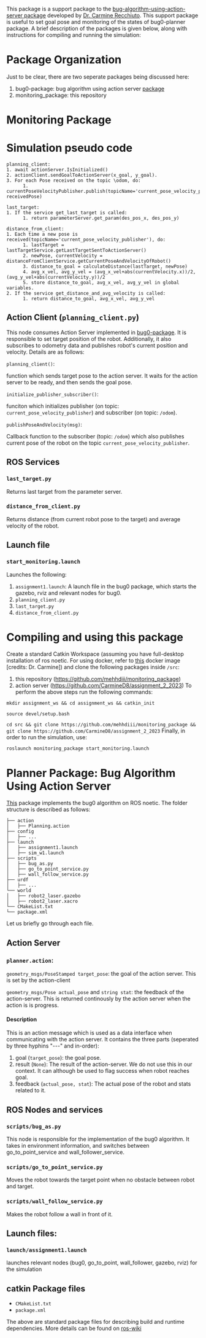 This package is a support package to the [bug-algorithm-using-action-server package](https://github.com/CarmineD8/assignment_2_2023) developed by [Dr. Carmine Recchiuto](https://rubrica.unige.it/personale/UkNDWV1r). This support package is useful to set goal pose and monitoring of the states of bug0-planner package. A brief description of the packages is given below, along with instructions for compiling and running the simulation:

# Package Organization
Just to be clear, there are two seperate packages being discussed here: 
1. bug0-package: bug algorithm using action server [package](https://github.com/CarmineD8/assignment_2_2023)
2. monitoring_package: this repository

# Monitoring Package

# Simulation pseudo code
```
planning_client: 
1. await actionServer.IsInitialized() 
2. actionClient.sendGoalToActionServer(x_goal, y_goal).
3. For each Pose received on the topic \odom, do:
      1. currentPoseVelocityPublisher.publish(topicName='current_pose_velocity_publisher', receivedPose)

last_target: 
1. If the service get_last_target is called:
      1. return parameterServer.get_param(des_pos_x, des_pos_y) 

distance_from_client: 
1. Each time a new pose is received(topicName='current_pose_velocity_publisher'), do:
      1. lastTarget = lastTargetService.getLastTargetSentToActionServer()
      2. newPose, currentVelocity = distanceFromClientService.getCurrentPoseAndVelocityOfRobot()
      3. distance_to_goal = calculateDistance(lastTarget, newPose)
      4. avg_x_vel, avg_y_vel = (avg_x_vel+abs(currentVelocity.x))/2, (avg_y_vel+abs(currentVelocity.y))/2
      5. store distance_to_goal, avg_x_vel, avg_y_vel in global variables.
2. If the service get_distance_and_avg_velocity is called:
      1. return distance_to_goal, avg_x_vel, avg_y_vel
```


## Action Client (`planning_client.py`)

This node consumes Action Server implemented in [bug0-package](https://github.com/CarmineD8/assignment_2_2023). It is responsible to set target position of the robot. Additionally, it also subscribes to odometry data and publishes robot's current position and velocity. Details are as follows: 

`planning_client()`: 

function which sends target pose to the action server. It waits for the action server to be ready, and then sends the goal pose.

`initialize_publisher_subscriber()`: 

funciton which initializes publisher (on topic: `current_pose_velocity_publisher`) and subscriber (on topic: `/odom`). 

`publishPoseAndVelocity(msg)`: 

Callback function to the subscriber (topic: `/odom`) which also publishes current pose of the robot on the topic `current_pose_velocity_publisher`.

## ROS Services

### `last_target.py`
Returns last target from the parameter server.  

### `distance_from_client.py`
Returns distance (from current robot pose to the target) and average velocity of the robot. 

## Launch file
### `start_monitoring.launch`
Launches the following: 
1. `assignment1.launch`: A launch file in the bug0 package, which starts the gazebo, rviz and relevant nodes for bug0.
2. `planning_client.py`
3. `last_target.py`
4. `distance_from_client.py`  

# Compiling and using this package
Create a standard Catkin Workspace (assuming you have full-desktop installation of ros noetic. For using docker, refer to [this](https://hub.docker.com/r/carms84/noetic_ros2) docker image [credits: Dr. Carmine]) and clone the following packages inside `/src`: 
1. this repository (https://github.com/mehhdiii/monitoring_package)
2. action server (https://github.com/CarmineD8/assignment_2_2023)
To perform the above steps run the following commands:
```
mkdir assignment_ws && cd assignment_ws && catkin_init 
```
```
source devel/setup.bash
```
``
cd src && git clone https://github.com/mehhdiii/monitoring_package && git clone https://github.com/CarmineD8/assignment_2_2023
``
Finally, in order to run the simulation, use: 
```
roslaunch monitoring_package start_monitoring.launch
```

# Planner Package: Bug Algorithm Using Action Server 
[This](https://github.com/CarmineD8/assignment_2_2023) package implements the bug0 algorithm on ROS noetic. The folder structure is described as follows:

```
├── action
│   ├── Planning.action
├── config
│   ├── ...
├── launch
│   ├── assignment1.launch
│   ├── sim_w1.launch
├── scripts
│   ├── bug_as.py
│   ├── go_to_point_service.py
│   ├── wall_follow_service.py
├── urdf
│   ├── ...
└── world
│   ├── robot2_laser.gazebo
│   ├── robot2_laser.xacro
└── CMakeList.txt
└── package.xml
```
Let us briefly go through each file. 


## Action Server

### `planner.action`: 

`geometry_msgs/PoseStamped target_pose`: the goal of the action server. This is set by the action-client

`geometry_msgs/Pose actual_pose` and `string stat`: the feedback of the action-server. This is returned continously by the action server when the action is is progress. 
#### Description
This is an action message which is used as a data interface when communicating with the action server. It contains the three parts (seperated by three hyphins "---" and in-order):
1. goal (`target_pose`): the goal pose.
2. result (`None`): The result of the action-server. We do not use this in our context. It can although be used to flag success when robot reaches goal.
3. feedback (`actual_pose, stat`): The actual pose of the robot and stats related to it.
   
## ROS Nodes and services

### `scripts/bug_as.py`
This node is responsible for the implementation of the bug0 algorithm. It takes in environment information, and switches between go_to_point_service and wall_follower_service. 

### `scripts/go_to_point_service.py`
Moves the robot towards the target point when no obstacle between robot and target.

### `scripts/wall_follow_service.py`
Makes the robot follow a wall in front of it. 

## Launch files:
 
### `launch/assignment1.launch`
launches relevant nodes (bug0, go_to_point, wall_follower, gazebo, rviz) for the simulation

## catkin Package files
- `CMakeList.txt`
- `package.xml`

The above are standard package files for describing build and runtime dependencies. More details can be found on [ros-wiki](https://wiki.ros.org/ROS/Tutorials/CreatingPackage)

